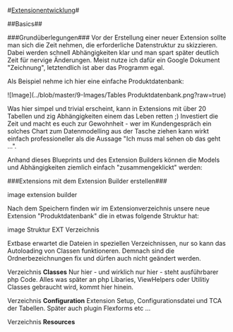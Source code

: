 #[Extensionentwicklung](0100%20Index.markdown)#


##Basics##

###Grundüberlegungen###
Vor der Erstellung einer neuer Extension sollte man sich die Zeit nehmen, die erforderliche Datenstruktur zu skizzieren. Dabei werden schnell Abhängigkeiten klar und man spart später deutlich Zeit für nervige Änderungen. Meist nutze ich dafür ein Google Dokument "Zeichnung", letztendlich ist aber das Programm egal.

Als Beispiel nehme ich hier eine einfache Produktdatenbank:

![Image](../blob/master/9-Images/Tables Produktdatenbank.png?raw=true)
 


Was hier simpel und trivial erscheint, kann in Extensions mit über 20 Tabellen und zig Abhängigkeiten einem das Leben retten ;) Investiert die Zeit und macht es euch zur Gewohnheit - wer im Kundengespräch ein solches Chart zum Datenmodelling aus der Tasche ziehen kann wirkt einfach professioneller als die Aussage "Ich muss mal sehen ob das geht ...".

Anhand dieses Blueprints und des Extension Builders können die Models und Abhängigkeiten ziemlich einfach "zusammengeklickt" werden:

###Extensions mit dem Extension Builder erstellen###

image extension builder

Nach dem Speichern finden wir im Extensionverzeichnis unsere neue Extension "Produktdatenbank" die in etwas folgende Struktur hat:

image Struktur EXT Verzeichnis

Extbase erwartet die Dateien in speziellen Verzeichnissen, nur so kann das Autoloading von Classen funktioneren. Demnach sind die Ordnerbezeichnungen fix und dürfen auch nicht geändert werden.

Verzeichnis **Classes**
Nur hier - und wirklich nur hier - steht ausführbarer php Code. Alles was später an php Libaries, ViewHelpers oder Utilitiy Classes gebraucht wird, kommt hier hinein. 

Verzeichnis **Configuration**
Extension Setup, Configurationsdatei und TCA der Tabellen. Später auch plugin Flexforms etc ...

Verzeichnis **Resources**
